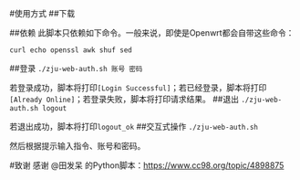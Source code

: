#使用方式
##下载


##依赖
此脚本只依赖如下命令。一般来说，即使是Openwrt都会自带这些命令：

`curl echo openssl awk shuf sed`

##登录
`./zju-web-auth.sh 账号 密码`

若登录成功，脚本将打印`[Login Successful]`；若已经登录，脚本将打印`[Already Online]`；若登录失败，脚本将打印请求结果。
##退出
`./zju-web-auth.sh logout`

若退出成功，脚本将打印`logout_ok`
##交互式操作
`./zju-web-auth.sh`

然后根据提示输入指令、账号和密码。

#致谢
感谢 @田发呆 的Python脚本：https://www.cc98.org/topic/4898875
